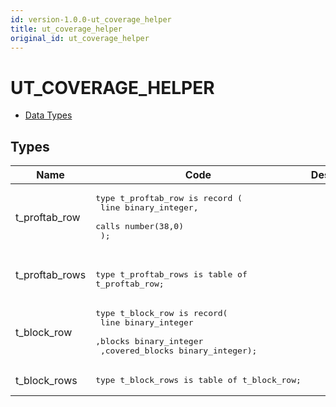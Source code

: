 ```yaml
---
id: version-1.0.0-ut_coverage_helper
title: ut_coverage_helper
original_id: ut_coverage_helper
---
```


# UT_COVERAGE_HELPER


- [Data Types](#types)





## Types<a name="types"></a>

Name | Code | Description
--- | --- | ---
t_proftab_row | <pre>type t_proftab_row is record (<br />    line  binary_integer,<br />    calls number(38,0)<br />  );</pre> | 
t_proftab_rows | <pre>  <br />type t_proftab_rows is table of t_proftab_row;</pre> | 
t_block_row | <pre>type t_block_row is record(<br />     line           binary_integer<br />    ,blocks         binary_integer<br />    ,covered_blocks binary_integer);</pre> | 
t_block_rows | <pre>type t_block_rows is table of t_block_row;</pre> | 










 
